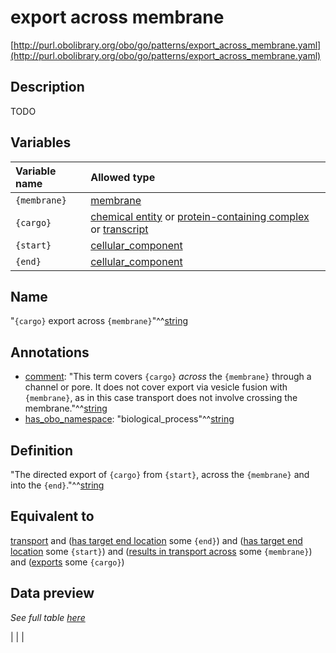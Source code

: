 # export across membrane

[http://purl.obolibrary.org/obo/go/patterns/export_across_membrane.yaml](http://purl.obolibrary.org/obo/go/patterns/export_across_membrane.yaml)

## Description

TODO




## Variables

| Variable name | Allowed type |
|:--------------|:-------------|
| `{membrane}` | [membrane](http://purl.obolibrary.org/obo/GO_0016020) |
| `{cargo}` | [chemical entity](http://purl.obolibrary.org/obo/CHEBI_24431) or [protein-containing complex](http://purl.obolibrary.org/obo/GO_0032991) or [transcript](http://purl.obolibrary.org/obo/SO_0000673) |
| `{start}` | [cellular_component](http://purl.obolibrary.org/obo/GO_0005575) |
| `{end}` | [cellular_component](http://purl.obolibrary.org/obo/GO_0005575) |

## Name

"`{cargo}` export across `{membrane}`"^^[string](http://www.w3.org/2001/XMLSchema#string)

## Annotations

- [comment](http://www.w3.org/2000/01/rdf-schema#comment): "This term covers `{cargo}` *across* the `{membrane}`  through a channel or pore.  It does not cover export via vesicle fusion with `{membrane}`, as in this case transport does not involve crossing the membrane."^^[string](http://www.w3.org/2001/XMLSchema#string)
- [has_obo_namespace](http://www.geneontology.org/formats/oboInOwl#hasOBONamespace): "biological_process"^^[string](http://www.w3.org/2001/XMLSchema#string)

## Definition

"The directed export of `{cargo}` from `{start}`, across the `{membrane}` and into the `{end}`."^^[string](http://www.w3.org/2001/XMLSchema#string)

## Equivalent to

[transport](http://purl.obolibrary.org/obo/GO_0006810)  and ([has target end location](http://purl.obolibrary.org/obo/RO_0002339) some `{end}`)  and ([has target end location](http://purl.obolibrary.org/obo/RO_0002339) some `{start}`)  and ([results in transport across](http://purl.obolibrary.org/obo/RO_0002342) some `{membrane}`)  and ([exports](http://purl.obolibrary.org/obo/RO_0002345) some `{cargo}`)







## Data preview

*See full table [here](https://github.com/geneontology/go-ontology/tree/master/src/design_patterns/export_across_membrane.tsv)*

|  |
|


